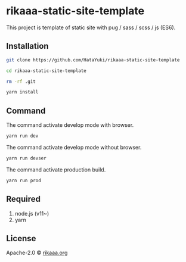 # rikaaa-static-site-template

This project is template of static site with pug / sass / scss / js (ES6).

## Installation

```bash
git clone https://github.com/HataYuki/rikaaa-static-site-template

cd rikaaa-static-site-template

rm -rf .git

yarn install
```

## Command

The command activate develop mode with browser.

```bash
yarn run dev
```

The command activate develop mode without browser.

```bash
yarn run devser
```

The command activate production build.

```bash
yarn run prod
```

## Required

1. node.js (v11~)
1. yarn

## License

Apache-2.0 © [rikaaa.org](http://rikaaa.org/)
